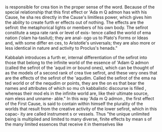 is responsible for crea tion in the proper sense of the word. Because of the special relationship that this first effect or 'Ada m Q admon has with his Cause, he sha res directly in the Cause's limitless power, which gives him the ability to create furth er effects out of nothing. The effects are the sefirot: the metaphorical lights or members of  his own body. The sefirot constitute a sepa rate rank or level of exis- tence called the world of ema nation ('olam ha-tasilut); they are anal- ogo us to Plato's Forms or Ideas and, with some differ en ces, to  Aristotle's universals; they are also more or less identical in nature and activity to Proclus's henads."

Kabbalah introduces a furth er, internal differentiation of the sefirot into those that belong to the infinite world of the essence of 'Adam Q admon (called the sefirot of the 'aqud im or bound ones), which can be thought of as the models of a second rank of crea tive sefirot, and these very ones that are the effects of the sefirot of the 'aqudim. Called the sefirot of the ema na ted world or of the nequdim or points, they are the on es that bear the names and attributes of which so mu ch kabbalistic discourse is filled , whereas their mod els in the  infinite world are, like their ultimate source, nam eless and unname- able." In this way 'Ada m Q admon , the first effect of the First Cause,  is said to contain within himself the plurality of the worlds that result  from the creative activity of the lower sefirot, which in this capac- ity are called instrument s or vessels. Thus "the unique unlimited  being is multiplied and limited to many diverse, finite effects by mean s of the many limited essences that receive it in themselves like
